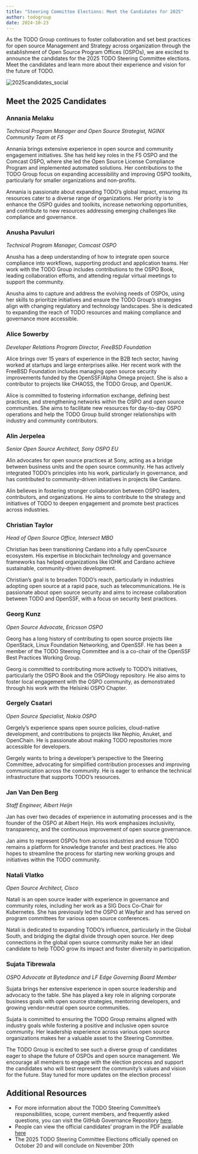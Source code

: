 ```yaml
---
title: "Steering Committee Elections: Meet the Candidates for 2025"
author: todogroup
date: 2024-10-23
---
```


As the TODO Group continues to foster collaboration and set best practices for open source Management and Strategy across organization through the establishment of Open Source Program Offices (OSPOs), 
we are excited to announce the candidates for the 2025 TODO Steering Committee elections. Meet the candidates and learn more about their experience and vision for the future of TODO.

![2025candidates_social](https://github.com/user-attachments/assets/3932a8dc-5f1c-4a48-ac9e-1125d7c504eb)

## Meet the 2025 Candidates

### Annania Melaku

_Technical Program Manager and Open Source Strategist, NGINX Community Team at F5_

Annania brings extensive experience in open source and community engagement initiatives. She has held key roles in the F5 OSPO and the Comcast OSPO, 
where she led the Open Source License Compliance Program and implemented automated solutions. Her contributions to the TODO Group focus on expanding accessibility 
and improving OSPO toolkits, particularly for smaller organizations and non-profits.

Annania is passionate about expanding TODO’s global impact, ensuring its resources cater to a diverse range of organizations. Her priority is to enhance the OSPO guides and toolkits, 
increase networking opportunities, and contribute to new resources addressing emerging challenges like compliance and governance.

### Anusha Pavuluri

_Technical Program Manager, Comcast OSPO_

Anusha has a deep understanding of how to integrate open source compliance into workflows, supporting product and application teams. Her work with the TODO Group includes contributions to the OSPO Book, 
leading collaboration efforts, and attending regular virtual meetings to support the community.

Anusha aims to capture and address the evolving needs of OSPOs, using her skills to prioritize initiatives and ensure the TODO Group’s strategies align with changing regulatory and technology landscapes. 
She is dedicated to expanding the reach of TODO resources and making compliance and governance more accessible.

### Alice Sowerby

_Developer Relations Program Director, FreeBSD Foundation_

Alice brings over 15 years of experience in the B2B tech sector, having worked at startups and large enterprises alike. Her recent work with the FreeBSD Foundation includes managing open source security improvements funded by the OpenSSF/Alpha Omega project. She is also a contributor to projects like CHAOSS, the TODO Group, and OpenUK.

Alice is committed to fostering information exchange, defining best practices, and strengthening networks within the OSPO and open source communities. She aims to facilitate new resources for day-to-day OSPO operations and help the TODO Group build stronger relationships with industry and community contributors.

### Alin Jerpelea

_Senior Open Source Architect, Sony OSPO EU_

Alin advocates for open source practices at Sony, acting as a bridge between business units and the open source community. He has actively integrated TODO’s principles into his work, particularly in governance, and has contributed to community-driven initiatives in projects like Cardano.

Alin believes in fostering stronger collaboration between OSPO leaders, contributors, and organizations. He aims to contribute to the strategy and initiatives of TODO to deepen engagement and promote best practices across industries.

### Christian Taylor

_Head of Open Source Office, Intersect MBO_

Christian has been transitioning Cardano into a fully openCsource ecosystem. His expertise in blockchain technology and governance frameworks has helped organizations like IOHK and Cardano achieve sustainable, 
community-driven development.

Christian’s goal is to broaden TODO’s reach, particularly in industries adopting open source at a rapid pace, such as telecommunications. He is passionate about 
open source security and aims to increase collaboration between TODO and OpenSSF, with a focus on security best practices.

### Georg Kunz

_Open Source Advocate, Ericsson OSPO_

Georg has a long history of contributing to open source projects like OpenStack, Linux Foundation Networking, and OpenSSF. He has been a member of the TODO Steering Committee and is a co-chair of the OpenSSF Best Practices Working Group.

Georg is committed to contributing more actively to TODO’s initiatives, particularly the OSPO Book and the OSPOlogy repository. He also aims to foster local engagement with the OSPO community, 
as demonstrated through his work with the Helsinki OSPO Chapter.

### Gergely Csatari

_Open Source Specialist, Nokia OSPO_

Gergely’s experience spans open source policies, cloud-native development, and contributions to projects like Nephio, Anuket, and OpenChain. He is passionate about making TODO repositories more accessible for developers.

Gergely wants to bring a developer’s perspective to the Steering Committee, advocating for simplified contribution processes and improving communication across the community. He is eager to enhance the technical infrastructure that supports TODO’s resources.

### Jan Van Den Berg

_Staff Engineer, Albert Heijn_

Jan has over two decades of experience in automating processes and is the founder of the OSPO at Albert Heijn. His work emphasizes inclusivity, transparency, and the continuous improvement of open source governance.

Jan aims to represent OSPOs from across industries and ensure TODO remains a platform for knowledge transfer and best practices. He also hopes to streamline the process for starting new working groups and initiatives 
within the TODO community.

### Natali Vlatko

_Open Source Architect, Cisco_

Natali is an open source leader with experience in governance and community roles, including her work as a SIG Docs Co-Chair for Kubernetes. She has previously led the 
OSPO at Wayfair and has served on program committees for various open source conferences.

Natali is dedicated to expanding TODO’s influence, particularly in the Global South, and bridging the digital divide through open source. Her deep connections in the global 
open source community make her an ideal candidate to help TODO grow its impact and foster diversity in participation.

### Sujata Tibrewala

_OSPO Advocate at Bytedance and LF Edge Governing Board Member_

Sujata brings her extensive experience in open source leadership and advocacy to the table. She has played a key role in aligning corporate business goals with open source strategies, 
mentoring developers, and growing vendor-neutral open source communities.

Sujata is committed to ensuring the TODO Group remains aligned with industry goals while fostering a positive and inclusive open source community. 
Her leadership experience across various open source organizations makes her a valuable asset to the Steering Committee.

The TODO Group is excited to see such a diverse group of candidates eager to shape the future of OSPOs and open source management. We encourage all members to engage with the election process 
and support the candidates who will best represent the community’s values and vision for the future. Stay tuned for more updates on the election process!


## Additional Resources

- For more information about the TODO Steering Committee’s responsibilities, scope, current members, and frequently asked questions, you can visit the GitHub Governance Repository [here](https://github.com/todogroup/governance?tab=readme-ov-file#-todo-group-governance-repo).
- People can view the official candidates’ program in the PDF available [here](https://github.com/user-attachments/files/17499924/2025SC-Candidates-1.pdf)
- The 2025 TODO Steering Committee Elections officially opened on October 20 and will conclude on November 20th


